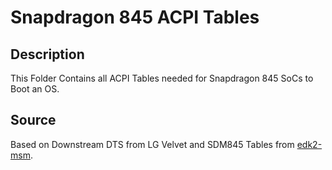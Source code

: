 # Snapdragon 845 ACPI Tables

## Description

This Folder Contains all ACPI Tables needed for Snapdragon 845 SoCs to Boot an OS.

## Source

Based on Downstream DTS from LG Velvet and SDM845 Tables from [edk2-msm](https://github.com/edk2-porting/edk2-msm).
